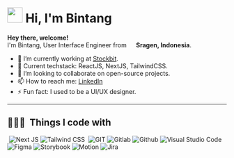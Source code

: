 # <img src="https://user-images.githubusercontent.com/39134128/130887741-4c38b7f9-24a2-47d6-b557-6d92ae5fd9ca.gif" width="35px" />&nbsp;<b>Hi, I'm Bintang</b>

<!-- <img align="right" src="https://user-images.githubusercontent.com/39134128/124638968-ca55ce80-deb5-11eb-8799-e30bf6775840.png" width="200"/> -->

**Hey there, welcome!**</br>
<hp>I'm Bintang, User Interface Engineer from <img src="https://user-images.githubusercontent.com/39134128/124639115-f96c4000-deb5-11eb-94d4-4fd999c764d3.png" width="14px"/> <b>Sragen, Indonesia</b>.
  	</hp>

- 🔭  I’m currently working at [Stockbit](https://stockbit.com/).
- 📖  Current techstack: ReactJS, NextJS, TailwindCSS.
- 👯  I’m looking to collaborate on open-source projects.
- 📫  How to reach me: [LinkedIn](https://www.linkedin.com/in/bintangyoga/)
- ⚡ Fun fact: I used to be a UI/UX designer.

<hr>
<h2>👨🏻‍💻 &nbsp;Things I code with</h2>
<p>
  <img alt=""React JS" src="https://www.bintangyoga.dev/assets/badge/reactjs.svg" />
  <img alt="Next JS" src="https://www.bintangyoga.dev/assets/badge/nextjs.svg" />
  <img alt="Tailwind CSS" src="https://www.bintangyoga.dev/assets/badge/tailwindcss.svg" />
  <img alt=""Javascript" src="https://www.bintangyoga.dev/assets/badge/javascript.svg" />
  <img alt="GIT" src="https://www.bintangyoga.dev/assets/badge/git.svg" />
  <img alt="Gitlab" src="https://www.bintangyoga.dev/assets/badge/gitlab.svg" />
  <img alt="Github" src="https://www.bintangyoga.dev/assets/badge/github.svg" />
  <img alt="Visual Studio Code" src="https://www.bintangyoga.dev/assets/badge/vscode.svg" />
  <img alt=""Trae AI" src="https://www.bintangyoga.dev/assets/badge/traeai.svg" />
  <img alt="Figma" src="https://www.bintangyoga.dev/assets/badge/figma.svg" />
  <img alt="Storybook" src="https://www.bintangyoga.dev/assets/badge/storybook.svg" />
  <img alt="Motion" src="https://www.bintangyoga.dev/assets/badge/motion.svg" />
  <img alt="Jira" src="https://www.bintangyoga.dev/assets/badge/jira.svg" />
</p>
